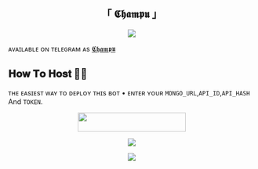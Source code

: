 #
<h2 align="center">
    「 𝕮𝖍𝖆𝖒𝖕𝖚 」</h2>

<p align="center">
  <img src="https://github.com/TheChampu/ChampuMusic/blob/master/TheChampu.gif">
</p>

ᴀᴠᴀɪʟᴀʙʟᴇ ᴏɴ ᴛᴇʟᴇɢʀᴀᴍ ᴀs 
[𝕮𝖍𝖆𝖒𝖕𝖚](https://t.me/TheKittyXD_Bot)

## 𝐇𝐨𝐰 𝐓𝐨 𝐇𝐨𝐬𝐭 🧑‍💻
ᴛʜᴇ ᴇᴀsɪᴇsᴛ ᴡᴀʏ ᴛᴏ ᴅᴇᴘʟᴏʏ ᴛʜɪs ʙᴏᴛ
• ᴇɴᴛᴇʀ ʏᴏᴜʀ ```MONGO_URL```,```API_ID```,```API_HASH``` And ```TOKEN```.
<p align="center"><a href="https://heroku.com/deploy?template=https://github.com/TheChampu/ChatBot"> <img src="https://img.shields.io/badge/Deploy%20To%20Heroku-black?style=for-the-badge&logo=heroku" width="220" height="38.45"/></a></p>
 
<p align="center">
<a href="https://telegram.me/ShivanshuDeo"><img src="https://img.shields.io/badge/-Owner-blue.svg?style=for-the-badge&logo=Telegram"></a>
</p>

<p align="center">
<a href="https://telegram.me/TheShivanshu"><img src="https://img.shields.io/badge/-Support%20Channel-blue.svg?style=for-the-badge&logo=Telegram"></a>
</p>
